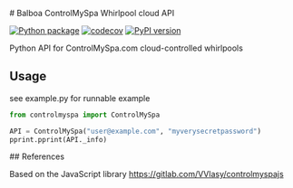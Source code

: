 # Balboa ControlMySpa Whirlpool cloud API

[![Python package](https://github.com/arska/controlmyspa/actions/workflows/main.yml/badge.svg)](https://github.com/arska/controlmyspa/actions/workflows/main.yml)
[![codecov](https://codecov.io/gh/arska/controlmyspa/branch/main/graph/badge.svg?token=H2107AXHOX)](https://codecov.io/gh/arska/controlmyspa)
[![PyPI version](https://badge.fury.io/py/controlmyspa.svg)](https://badge.fury.io/py/controlmyspa)

Python API for ControlMySpa.com cloud-controlled whirlpools

## Usage

see example.py for runnable example

```python
from controlmyspa import ControlMySpa

API = ControlMySpa("user@example.com", "myverysecretpassword")
pprint.pprint(API._info)
```

## References

Based on the JavaScript library https://gitlab.com/VVlasy/controlmyspajs
